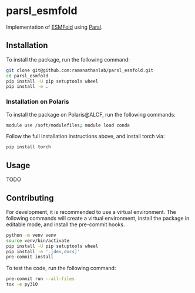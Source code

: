 # parsl_esmfold
Implementation of [ESMFold](https://www.science.org/doi/10.1126/science.ade2574) using [Parsl](https://parsl-project.org/).

## Installation

To install the package, run the following command:
```bash
git clone git@github.com:ramanathanlab/parsl_esmfold.git
cd parsl_esmfold
pip install -U pip setuptools wheel
pip install -e .
```

### Installation on Polaris

To install the package on Polaris@ALCF, run the following commands:
```bash
module use /soft/modulefiles; module load conda
```

Follow the full installation instructions above, and install torch via:
```bash
pip install torch
```

## Usage
TODO

## Contributing

For development, it is recommended to use a virtual environment. The following
commands will create a virtual environment, install the package in editable
mode, and install the pre-commit hooks.
```bash
python -m venv venv
source venv/bin/activate
pip install -U pip setuptools wheel
pip install -e '.[dev,docs]'
pre-commit install
```
To test the code, run the following command:
```bash
pre-commit run --all-files
tox -e py310
```
